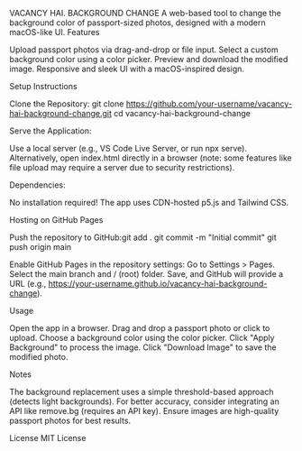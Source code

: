 VACANCY HAI. BACKGROUND CHANGE
A web-based tool to change the background color of passport-sized photos, designed with a modern macOS-like UI.
Features

Upload passport photos via drag-and-drop or file input.
Select a custom background color using a color picker.
Preview and download the modified image.
Responsive and sleek UI with a macOS-inspired design.

Setup Instructions

Clone the Repository:
git clone https://github.com/your-username/vacancy-hai-background-change.git
cd vacancy-hai-background-change


Serve the Application:

Use a local server (e.g., VS Code Live Server, or run npx serve).
Alternatively, open index.html directly in a browser (note: some features like file upload may require a server due to security restrictions).


Dependencies:

No installation required! The app uses CDN-hosted p5.js and Tailwind CSS.



Hosting on GitHub Pages

Push the repository to GitHub:git add .
git commit -m "Initial commit"
git push origin main


Enable GitHub Pages in the repository settings:
Go to Settings > Pages.
Select the main branch and / (root) folder.
Save, and GitHub will provide a URL (e.g., https://your-username.github.io/vacancy-hai-background-change).



Usage

Open the app in a browser.
Drag and drop a passport photo or click to upload.
Choose a background color using the color picker.
Click "Apply Background" to process the image.
Click "Download Image" to save the modified photo.

Notes

The background replacement uses a simple threshold-based approach (detects light backgrounds). For better accuracy, consider integrating an API like remove.bg (requires an API key).
Ensure images are high-quality passport photos for best results.

License
MIT License
